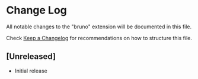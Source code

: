 # Change Log

All notable changes to the "bruno" extension will be documented in this file.

Check [Keep a Changelog](http://keepachangelog.com/) for recommendations on how to structure this file.

## [Unreleased]

- Initial release